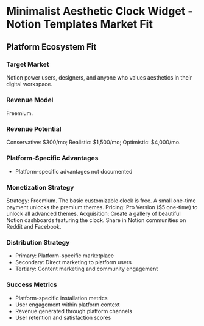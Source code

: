 # Minimalist Aesthetic Clock Widget - Notion Templates Market Fit

## Platform Ecosystem Fit

### Target Market
Notion power users, designers, and anyone who values aesthetics in their digital workspace.

### Revenue Model
Freemium.

### Revenue Potential
Conservative: $300/mo; Realistic: $1,500/mo; Optimistic: $4,000/mo.

### Platform-Specific Advantages
- Platform-specific advantages not documented

### Monetization Strategy
Strategy: Freemium. The basic customizable clock is free. A small one-time payment unlocks the premium themes. Pricing: Pro Version ($5 one-time) to unlock all advanced themes. Acquisition: Create a gallery of beautiful Notion dashboards featuring the clock. Share in Notion communities on Reddit and Facebook.

### Distribution Strategy
- Primary: Platform-specific marketplace
- Secondary: Direct marketing to platform users
- Tertiary: Content marketing and community engagement

### Success Metrics
- Platform-specific installation metrics
- User engagement within platform context
- Revenue generated through platform channels
- User retention and satisfaction scores
